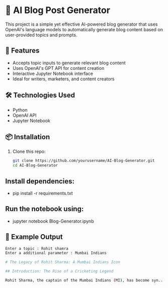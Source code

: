 # 📝 AI Blog Post Generator

This project is a simple yet effective AI-powered blog generator that uses OpenAI's language models to automatically generate blog content based on user-provided topics and prompts.

## 🚀 Features

- Accepts topic inputs to generate relevant blog content
- Uses OpenAI's GPT API for content creation
- Interactive Jupyter Notebook interface
- Ideal for writers, marketers, and content creators

## 🛠️ Technologies Used

- Python
- OpenAI API
- Jupyter Notebook

## 📦 Installation

1. Clone this repo:
   ```bash
   git clone https://github.com/yourusername/AI-Blog-Generator.git
   cd AI-Blog-Generator
   

## Install dependencies:

- pip install -r requirements.txt

## Run the notebook using:

- jupyter notebook Blog-Generator.ipynb

## 📄 Example Output

```bash
Enter a topic : Rohit shamra
Enter a additional parameter : Mumbai Indians

# The Legacy of Rohit Sharma: A Mumbai Indians Icon

## Introduction: The Rise of a Cricketing Legend

Rohit Sharma, the captain of the Mumbai Indians (MI), has become syn...
